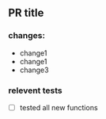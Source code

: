 ## PR title

### changes:
 - change1 
 - change1 
 - change3

### relevent tests

- [ ] tested all new functions 


